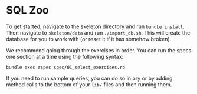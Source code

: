 # SQL Zoo
To get started, navigate to the skeleton directory and run `bundle install`.
Then navigate to `skeleton/data` and run `./import_db.sh`. This will create the
database for you to work with (or reset it if it has somehow broken).

We recommend going through the exercises in order. You can run the specs one
section at a time using the following syntax:

```
bundle exec rspec spec/01_select_exercises.rb
```

If you need to run sample queries, you can do so in pry or by adding method
calls to the bottom of your `lib/` files and then running them.
